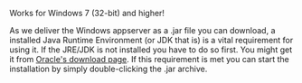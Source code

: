 Works for Windows 7 (32-bit) and higher!

As we deliver the Windows appserver as a .jar file you can download, a installed Java Runtime
Environment (or JDK that is) is a vital requirement for using it. If the JRE/JDK is not installed
you have to do so first. You might get it from [Oracle's download page](http://www.oracle.com/technetwork/java/javase/downloads/jre7-downloads-1880261.html).
If this requirement is met you can start the installation by simply double-clicking
the .jar archive.
